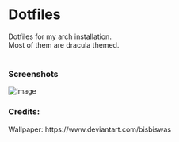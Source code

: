 # Dotfiles
Dotfiles for my arch installation.<br>
Most of them are dracula themed.<br>
<br>
<h3>Screenshots<br></h3>

![image](https://user-images.githubusercontent.com/89124240/133271641-b65abfe7-3103-4323-aea9-9eacb47f38c9.png)
<br>

<h3>Credits:</h3>
Wallpaper:
https://www.deviantart.com/bisbiswas
